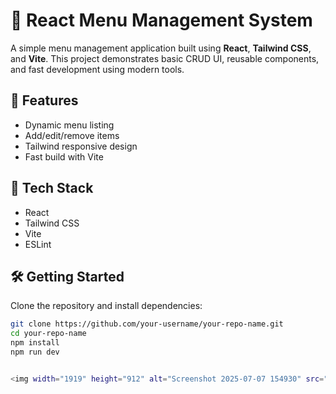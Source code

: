 # 🧾 React Menu Management System

A simple menu management application built using **React**, **Tailwind CSS**, and **Vite**. This project demonstrates basic CRUD UI, reusable components, and fast development using modern tools.



## 🚀 Features

- Dynamic menu listing
- Add/edit/remove items
- Tailwind responsive design
- Fast build with Vite

## 🧰 Tech Stack



- React
- Tailwind CSS
- Vite
- ESLint

## 🛠️ Getting Started

Clone the repository and install dependencies:

```bash
git clone https://github.com/your-username/your-repo-name.git
cd your-repo-name
npm install
npm run dev


<img width="1919" height="912" alt="Screenshot 2025-07-07 154930" src="https://github.com/user-attachments/assets/9c2f55c4-2f88-4c93-8db0-d85ecde7cdbc" />


